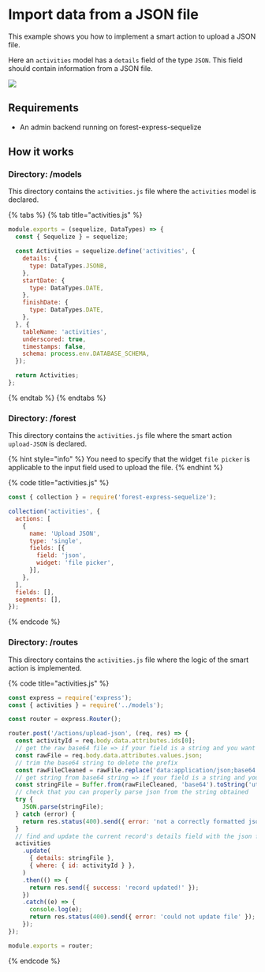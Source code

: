 # Import data from a JSON file

This example shows you how to implement a smart action to upload a JSON file.  
  
Here an `activities` model has a `details` field of the type `JSON`. This field should contain information from a JSON file. 

![](http://g.recordit.co/IixzA100Gk.gif)



## Requirements

* An admin backend running on forest-express-sequelize

## How it works

### Directory: /models

This directory contains the `activities.js` file where the `activities` model is declared. 

{% tabs %}
{% tab title="activities.js" %}
```javascript
module.exports = (sequelize, DataTypes) => {
  const { Sequelize } = sequelize;

  const Activities = sequelize.define('activities', {
    details: {
      type: DataTypes.JSONB,
    },
    startDate: {
      type: DataTypes.DATE,
    },
    finishDate: {
      type: DataTypes.DATE,
    },
  }, {
    tableName: 'activities',
    underscored: true,
    timestamps: false,
    schema: process.env.DATABASE_SCHEMA,
  });

  return Activities;
};

```
{% endtab %}
{% endtabs %}

### Directory: /forest

This directory contains the `activities.js` file where the smart action `upload-JSON` is declared. 

{% hint style="info" %}
You need to specify that the widget `file picker` is applicable to the input field used to upload the file.
{% endhint %}

{% code title="activities.js" %}
```javascript
const { collection } = require('forest-express-sequelize');

collection('activities', {
  actions: [
    {
      name: 'Upload JSON',
      type: 'single',
      fields: [{
        field: 'json',
        widget: 'file picker',
      }],
    },
  ],
  fields: [],
  segments: [],
});

```
{% endcode %}

### Directory: /routes

This directory contains the `activities.js` file where the logic of the smart action is implemented.

{% code title="activities.js" %}
```javascript
const express = require('express');
const { activities } = require('../models');

const router = express.Router();

router.post('/actions/upload-json', (req, res) => {
  const activityId = req.body.data.attributes.ids[0];
  // get the raw base64 file => if your field is a string and you want to insert the JSON as a base64 to use the file viewer, this is the value you want to return
  const rawFile = req.body.data.attributes.values.json;
  // trim the base64 string to delete the prefix
  const rawFileCleaned = rawFile.replace('data:application/json;base64', '');
  // get string from base64 string => if your field is a string and you want to insert the JSON in it, this is the value you want to return
  const stringFile = Buffer.from(rawFileCleaned, 'base64').toString('utf8');
  // check that you can properly parse json from the string obtained
  try {
    JSON.parse(stringFile);
  } catch (error) {
    return res.status(400).send({ error: 'not a correctly formatted json file' });
  }
  // find and update the current record's details field with the json file as a string
  activities
    .update(
      { details: stringFile },
      { where: { id: activityId } },
    )
    .then(() => {
      return res.send({ success: 'record updated!' });
    })
    .catch((e) => {
      console.log(e);
      return res.status(400).send({ error: 'could not update file' });
    });
});

module.exports = router;

```
{% endcode %}

